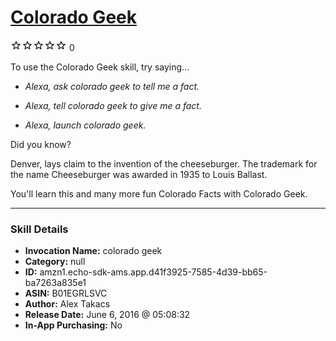 # [Colorado Geek](http://alexa.amazon.com/#skills/amzn1.echo-sdk-ams.app.d41f3925-7585-4d39-bb65-ba7263a835e1)
![0 stars](../../images/ic_star_border_black_18dp_1x.png)![0 stars](../../images/ic_star_border_black_18dp_1x.png)![0 stars](../../images/ic_star_border_black_18dp_1x.png)![0 stars](../../images/ic_star_border_black_18dp_1x.png)![0 stars](../../images/ic_star_border_black_18dp_1x.png) 0

To use the Colorado Geek skill, try saying...

* *Alexa, ask colorado geek to tell me a fact.*

* *Alexa, tell colorado geek to give me a fact.*

* *Alexa, launch colorado geek.*

Did you know? 

Denver, lays claim to the invention of the cheeseburger. The trademark for the name Cheeseburger was awarded in 1935 to Louis Ballast.

You'll learn this and many more fun Colorado Facts with Colorado Geek.

***

### Skill Details

* **Invocation Name:** colorado geek
* **Category:** null
* **ID:** amzn1.echo-sdk-ams.app.d41f3925-7585-4d39-bb65-ba7263a835e1
* **ASIN:** B01EGRLSVC
* **Author:** Alex Takacs
* **Release Date:** June 6, 2016 @ 05:08:32
* **In-App Purchasing:** No
